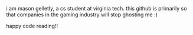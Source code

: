 i am mason gelletly, a cs student at virginia tech.
this github is primarily so that companies in the gaming industry will stop ghosting me :)

happy code reading!!

